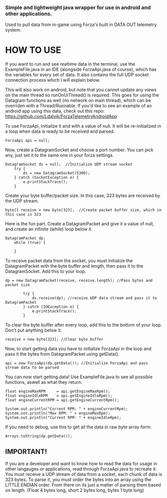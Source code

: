 ### Simple and lightweight java wrapper for use in android and other applications.

Used to pull data from in-game using Forza's built in DATA OUT telemetry system.

# HOW TO USE

If you want to run and see realtime data in the terminal, use the ExampleFile.java in an IDE (alongside ForzaApi.java of course),
which has the variables for every set of data. It also contains the full UDP socket connection process which I will explain below.

This will also work on android, but note that you cannot update any views on the main thread so runOnUiThread() is required.
This goes for using the Datagram functions as well (no network on main thread), which can be overriden with a Thread/Runnable.
If you'd like to see an example of an android app using this data, check out this repo: https://github.com/Ldalvik/ForzaTelemetryAndroidApp

To use ForzaApi, initialize it and with a value of null. It will be re-initialized in a loop when data is ready to be received and parsed.

    ForzaApi api = null;


Now, create a DatagramSocket and choose a port number. You can pick any, just set it to the same one in your forza settings.

    DatagramSocket ds = null;  //Initialize UDP stream socket
        try {
            ds = new DatagramSocket(5300);
        } catch (SocketException e) {
            e.printStackTrace();
        }

Create your byte buffer/packet size. In this case, 323 bytes are received by the UDP stream.

    byte[] receive = new byte[323];  //Create packet buffer size, which in this case is 323

Here is the fun part. Create a DatagramPacket and give it a value of null, and create an infinite (while) loop below it.

    DatagramPacket dp;
        while (true) {
        
        }
        
To receive packet data from the socket, you must initialize the DatagramPacket with the byte buffer and length, 
then pass it to the DatagramSocket. Add this to your loop.

    dp = new DatagramPacket(receive, receive.length); //Pass bytes and packet size

            try {
                ds.receive(dp); //receive UDP data stream and pass it to DatagramPacket
            } catch (IOException e) {
                e.printStackTrace();
            }
            
To clear the byte buffer after every loop, add this to the bottom of your loop. Don't put anything below it.

    receive = new byte[323]; //Clear byte buffer

Now, to start getting data you have to initialize ForzaApi in the loop and pass it the bytes from DatagramPacket using getData().

    api = new ForzaApi(dp.getData()); //Initialize ForzaApi and pass stream data to be parsed
    
    
You can now start getting data! Use ExampleFile.java to see all possible functions, aswell as what they return.

    float engineMaxRPM     = api.getEngineMaxRpm();
    float engineIdleRPM    = api.getEngineIdleRpm();
    float engineCurrentRPM = api.getEngineCurrentRpm();
    
    System.out.println("Current RPM: " + engineCurrentRpm);
    System.out.println("Max RPM: " + engineMaxRpm);
    System.out.println("Current RPM: " + engineIdleRpm);
    
If you need to debug, use this to get all the data in raw byte array form:

    Arrays.toString(dp.getData());
    
## IMPORTANT!

If you are a developer and want to know how to read the data for usage in other langauges or applications, read through ForzaApi.java
to recreate it. You must receive a UDP stream of data from a socket, each chunk of data is 323 bytes. To parse it, you must
order the bytes into an array using the LITTLE ENDIAN order. From there on its just a matter of parsing them based on length.
(Float 4 bytes long, short 2 bytes long, bytes 1 byte long)
